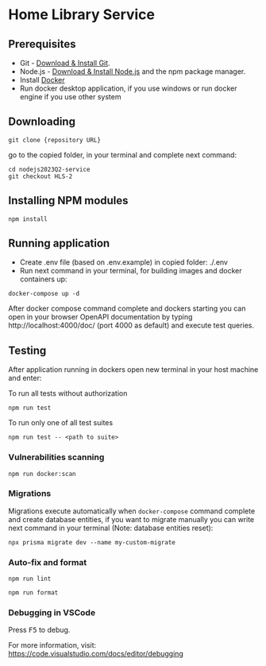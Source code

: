 # Home Library Service

## Prerequisites

- Git - [Download & Install Git](https://git-scm.com/downloads).
- Node.js - [Download & Install Node.js](https://nodejs.org/en/download/) and the npm package manager.
- Install [Docker](https://docs.docker.com/engine/install/)
- Run docker desktop application, if you use windows or run docker engine if you use other system

## Downloading

```
git clone {repository URL}
```

go to the copied folder, in your terminal and complete next command:

```
cd nodejs2023Q2-service
git checkout HLS-2
```

## Installing NPM modules

```
npm install
```

## Running application

- Create .env file (based on .env.example) in copied folder: ./.env
- Run next command in your terminal, for building images and docker containers up:

```
docker-compose up -d
```

After docker compose command complete and dockers starting you can open in your browser OpenAPI documentation by typing http://localhost:4000/doc/ (port 4000 as default) and execute test queries.

## Testing

After application running in dockers open new terminal in your host machine and enter:

To run all tests without authorization

```
npm run test
```

To run only one of all test suites

```
npm run test -- <path to suite>
```

### Vulnerabilities scanning

```
npm run docker:scan
```

### Migrations

Migrations execute automatically when ```docker-compose``` command complete and create database entities, if you want to migrate manually you can write next command in your terminal (Note: database entities reset):

```
npx prisma migrate dev --name my-custom-migrate
```

### Auto-fix and format

```
npm run lint
```

```
npm run format
```

### Debugging in VSCode

Press <kbd>F5</kbd> to debug.

For more information, visit: https://code.visualstudio.com/docs/editor/debugging
